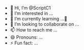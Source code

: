 - 👋 Hi, I’m @ScriptC1
- 👀 I’m interested in ...
- 🌱 I’m currently learning ...🏯 
- 💞️ I’m looking to collaborate on ...
- 📫 How to reach me ...
- 😄 Pronouns: ...
- ⚡ Fun fact: ...

<!---
ScriptC1/ScriptC1 is a ✨ special ✨ repository because its `README.md` (this file) appears on your GitHub profile.
You can click the Preview link to take a look at your changes.
--->
